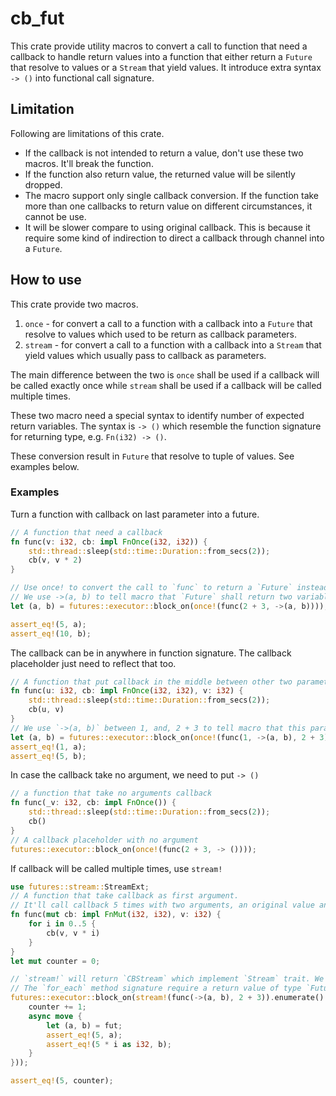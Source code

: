 # cb_fut
This crate provide utility macros to convert a call to function that need a callback to handle return values into a function that either return a `Future` that resolve to values or a `Stream` that yield values. It introduce extra syntax `-> ()` into functional call signature.

## Limitation
Following are limitations of this crate.
- If the callback is not intended to return a value, don't use these two macros. It'll break the function.
- If the function also return value, the returned value will be silently dropped.
- The macro support only single callback conversion. If the function take more than one callbacks to return value on different circumstances, it cannot be use.
- It will be slower compare to using original callback. This is because it require some kind of indirection to direct a callback through channel into a `Future`.

## How to use
This crate provide two macros.
1. `once` - for convert a call to a function with a callback into a `Future` that resolve to values which used to be return as callback parameters.
1. `stream` - for convert a call to a function with a callback into a `Stream` that yield values which usually pass to callback as parameters.

The main difference between the two is `once` shall be used if a callback will be called exactly once while `stream` shall be used if a callback will be called multiple times.

These two macro need a special syntax to identify number of expected return variables. The syntax is `-> ()` which resemble the function signature for returning type, e.g. `Fn(i32) -> ()`. 

These conversion result in `Future` that resolve to tuple of values. See examples below.

### Examples
Turn a function with callback on last parameter into a future.
```rust
// A function that need a callback
fn func(v: i32, cb: impl FnOnce(i32, i32)) {
    std::thread::sleep(std::time::Duration::from_secs(2));
    cb(v, v * 2)
}

// Use once! to convert the call to `func` to return a `Future` instead.
// We use ->(a, b) to tell macro that `Future` shall return two variables.
let (a, b) = futures::executor::block_on(once!(func(2 + 3, ->(a, b))));

assert_eq!(5, a);
assert_eq!(10, b);
```
The callback can be in anywhere in function signature. The callback placeholder just need to reflect that too.
```rust
// A function that put callback in the middle between other two parameters
fn func(u: i32, cb: impl FnOnce(i32, i32), v: i32) {
    std::thread::sleep(std::time::Duration::from_secs(2));
    cb(u, v)
}
// We use `->(a, b)` between 1, and, 2 + 3 to tell macro that this parameter is a callback and it take 2 parameters.
let (a, b) = futures::executor::block_on(once!(func(1, ->(a, b), 2 + 3)));
assert_eq!(1, a);
assert_eq!(5, b);
```
In case the callback take no argument, we need to put `-> ()`
```rust
// a function that take no arguments callback
fn func(_v: i32, cb: impl FnOnce()) {
    std::thread::sleep(std::time::Duration::from_secs(2));
    cb()
}
// A callback placeholder with no argument
futures::executor::block_on(once!(func(2 + 3, -> ())));
```
If callback will be called multiple times, use `stream!`
```rust
use futures::stream::StreamExt;
// A function that take callback as first argument.
// It'll call callback 5 times with two arguments, an original value and the original value times number of called.
fn func(mut cb: impl FnMut(i32, i32), v: i32) {
    for i in 0..5 {
        cb(v, v * i)
    }
}
let mut counter = 0;

// `stream!` will return `CBStream` which implement `Stream` trait. We use `enumerate` and `for_each` from `StreamExt` trait to iterate over each values tuples that suppose to be passed to callback function. 
// The `for_each` method signature require a return value of type `Future` for given callback. The final return value from `for_each` is a single consolidated `Future` which when resolve, all `Future`s inside it are all resolved.
futures::executor::block_on(stream!(func(->(a, b), 2 + 3)).enumerate().for_each(|(i, fut)| {
    counter += 1;
    async move {
        let (a, b) = fut;
        assert_eq!(5, a);
        assert_eq!(5 * i as i32, b);
    }
}));

assert_eq!(5, counter);
```